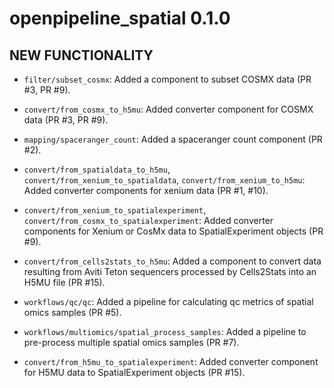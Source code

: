 # openpipeline_spatial 0.1.0

## NEW FUNCTIONALITY

* `filter/subset_cosmx`: Added a component to subset COSMX data (PR #3, PR #9).

* `convert/from_cosmx_to_h5mu`: Added converter component for COSMX data (PR #3, PR #9).

* `mapping/spaceranger_count`: Added a spaceranger count component (PR #2).

* `convert/from_spatialdata_to_h5mu`, `convert/from_xenium_to_spatialdata`, `convert/from_xenium_to_h5mu`: Added converter components for xenium data (PR #1, #10).

* `convert/from_xenium_to_spatialexperiment`, `convert/from_cosmx_to_spatialexperiment`: Added converter components for Xenium or CosMx data to SpatialExperiment objects (PR #9).

* `convert/from_cells2stats_to_h5mu`: Added a component to convert data resulting from Aviti Teton sequencers processed by Cells2Stats into an H5MU file (PR #15).

* `workflows/qc/qc`: Added a pipeline for calculating qc metrics of spatial omics samples (PR #5).

* `workflows/multiomics/spatial_process_samples`: Added a pipeline to pre-process multiple spatial omics samples (PR #7).

* `convert/from_h5mu_to_spatialexperiment`: Added converter component for H5MU data to SpatialExperiment objects (PR #15).
